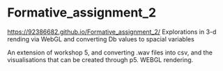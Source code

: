 # Formative_assignment_2
https://92386682.github.io/Formative_assignment_2/
Explorations in 3-d rending via WebGL and converting Db values to spacial variables

An extension of workshop 5, and converting .wav files into csv, and the visualisations that can be created through p5. WEBGL rendering.
